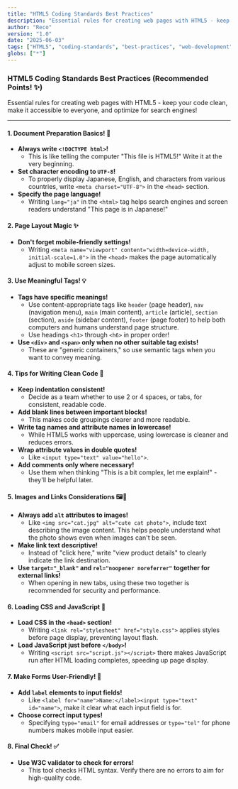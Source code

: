 ```yaml
---
title: "HTML5 Coding Standards Best Practices"
description: "Essential rules for creating web pages with HTML5 - keep your code clean, make it accessible to everyone, and optimize for search engines!"
author: "Reco"
version: "1.0"
date: "2025-06-03"
tags: ["HTML5", "coding-standards", "best-practices", "web-development", "コーディング規約", "ベストプラクティス", "ウェブ開発"]
globs: ["*"]
---
```


### HTML5 Coding Standards Best Practices (Recommended Points! ✨)

Essential rules for creating web pages with HTML5 - keep your code clean, make it accessible to everyone, and optimize for search engines!

---

#### 1. Document Preparation Basics! 📄

*   **Always write `<!DOCTYPE html>`!**
    *   This is like telling the computer "This file is HTML5!" Write it at the very beginning.
*   **Set character encoding to `UTF-8`!**
    *   To properly display Japanese, English, and characters from various countries, write `<meta charset="UTF-8">` in the `<head>` section.
*   **Specify the page language!**
    *   Writing `lang="ja"` in the `<html>` tag helps search engines and screen readers understand "This page is in Japanese!"

#### 2. Page Layout Magic ✨

*   **Don't forget mobile-friendly settings!**
    *   Writing `<meta name="viewport" content="width=device-width, initial-scale=1.0">` in the `<head>` makes the page automatically adjust to mobile screen sizes.

#### 3. Use Meaningful Tags! 💡

*   **Tags have specific meanings!**
    *   Use content-appropriate tags like `header` (page header), `nav` (navigation menu), `main` (main content), `article` (article), `section` (section), `aside` (sidebar content), `footer` (page footer) to help both computers and humans understand page structure.
    *   Use headings `<h1>` through `<h6>` in proper order!
*   **Use `<div>` and `<span>` only when no other suitable tag exists!**
    *   These are "generic containers," so use semantic tags when you want to convey meaning.

#### 4. Tips for Writing Clean Code 🧹

*   **Keep indentation consistent!**
    *   Decide as a team whether to use 2 or 4 spaces, or tabs, for consistent, readable code.
*   **Add blank lines between important blocks!**
    *   This makes code groupings clearer and more readable.
*   **Write tag names and attribute names in lowercase!**
    *   While HTML5 works with uppercase, using lowercase is cleaner and reduces errors.
*   **Wrap attribute values in double quotes!**
    *   Like `<input type="text" value="hello">`.
*   **Add comments only where necessary!**
    *   Use them when thinking "This is a bit complex, let me explain!" - they'll be helpful later.

#### 5. Images and Links Considerations 🖼️🔗

*   **Always add `alt` attributes to images!**
    *   Like `<img src="cat.jpg" alt="cute cat photo">`, include text describing the image content. This helps people understand what the photo shows even when images can't be seen.
*   **Make link text descriptive!**
    *   Instead of "click here," write "view product details" to clearly indicate the link destination.
*   **Use `target="_blank"` and `rel="noopener noreferrer"` together for external links!**
    *   When opening in new tabs, using these two together is recommended for security and performance.

#### 6. Loading CSS and JavaScript 🚀

*   **Load CSS in the `<head>` section!**
    *   Writing `<link rel="stylesheet" href="style.css">` applies styles before page display, preventing layout flash.
*   **Load JavaScript just before `</body>`!**
    *   Writing `<script src="script.js"></script>` there makes JavaScript run after HTML loading completes, speeding up page display.

#### 7. Make Forms User-Friendly! 📝

*   **Add `label` elements to input fields!**
    *   Like `<label for="name">Name:</label><input type="text" id="name">`, make it clear what each input field is for.
*   **Choose correct input types!**
    *   Specifying `type="email"` for email addresses or `type="tel"` for phone numbers makes mobile input easier.

#### 8. Final Check! ✅

*   **Use W3C validator to check for errors!**
    *   This tool checks HTML syntax. Verify there are no errors to aim for high-quality code.
